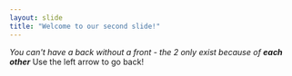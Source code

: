 ```yaml
---
layout: slide
title: "Welcome to our second slide!"
---
```

_You can't have a back without a front - the 2 only exist because of **each other**_
Use the left arrow to go back!

